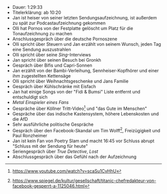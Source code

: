 - Dauer: 1:29:33 
- Titelerklärung: ab 10:20
- Jan ist heiser von seiner letzten Sendungsaufzeichnung, ist außerdem zu spät zur Podcastaufzeichnung gekommen
- Olli hat Pornos von der Festplatte gelöscht um Platz für die Tonaufzeichnung zu machen
- Anschlussgespräch über die deutsche Pornoszene
- Olli spricht über Steuern und Jan erzählt von seinem Wunsch, jeden Tag eine Sendung auszustrahlen
- Olli spricht über seine *Sing*-Interviews
- Jan spricht über seinen Besuch bei Gronkh
- Gespräch über Bifis und Capri-Sonnen
- Jan erzählt von der Bambi-Verleihung, Sennheiser-Kopfhörer und einer ihm zugestellten Kettensäge
- Olli spricht über Weihnachtsgeschenke und Jans Familie
- Gespräch über Kühlschränke mit Eisfach
- Jan hat einige Songs von der "Fidi & Bumsi" Liste entfernt und entschuldigt sich
- *Metal Einspieler eines Fans*
- Gespräche über Köllner Tritt-Video[^1] und "das Gute im Menschen"
- Gespräche über das indische Kastensystem, höhere Lebenskosten und die AfD
- Sehr ausführliche politische Gespräche
- Gespräch über den Facebook-Skandal um Tim Wolff[^2], Freizügigkeit und Paul Ronzheimer
- Jan ist kein Fan von Poetry Slam und macht 16:45 vor Schluss abrupt "Schluss mit der Sendung für heute"
- Seriengespräch über *True Detective*, *Lost*
- Abschlussgespräch über das Gefühl nach der Aufzeichnung

[^1]: https://www.youtube.com/watch?v=scaSu1CvHhU
[^2]: https://www.spiegel.de/kultur/gesellschaft/titanic-chefredakteur-von-facebook-gesperrt-a-1125046.html
